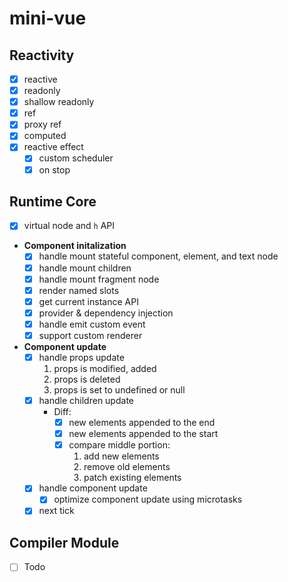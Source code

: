 # mini-vue

## Reactivity
- [x] reactive
- [x] readonly
- [x] shallow readonly
- [x] ref
- [x] proxy ref 
- [x] computed 
- [x] reactive effect
  - [x] custom scheduler
  - [x] on stop

## Runtime Core
- [x] virtual node and `h` API
- **Component initalization**
  - [x] handle mount stateful component, element, and text node
  - [x] handle mount children
  - [x] handle mount fragment node
  - [x] render named slots 
  - [x] get current instance API
  - [x] provider & dependency injection
  - [x] handle emit custom event
  - [x] support custom renderer 
- **Component update**
  - [x] handle props update
    1. props is modified, added
    2. props is deleted
    3. props is set to undefined or null
  - [x] handle children update
    - Diff:
      - [x] new elements appended to the end
      - [x] new elements appended to the start
      - [x] compare middle portion:
        1. add new elements
        2. remove old elements
        3. patch existing elements  
  - [x] handle component update
    - [x] optimize component update using microtasks  
  - [x] next tick 

## Compiler Module
- [ ] Todo
